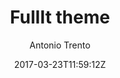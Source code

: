 ---
title: "FullIt theme"
github: https://github.com/fullit/fullit.github.io
demo: https://fullit.github.io
author: Antonio Trento

ssg:
  - Jekyll
cms:
  - No Cms
date: 2017-03-23T11:59:12Z
github_branch: master
stale: false
---